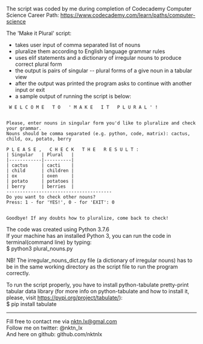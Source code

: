 The script was coded by me during completion of Codecademy Computer Science Career Path: https://www.codecademy.com/learn/paths/computer-science  


The 'Make it Plural' script:  
- takes user input of comma separated list of nouns  
- pluralize them according to English language grammar rules  
- uses elif statements and a dictionary of irregular nouns to produce correct plural form  
- the output is pairs of singular -- plural forms of a give noun in a tabular view  
- after the output was printed the program asks to continue with another input or exit  
- a sample output of running the script is below:  
```
 W E L C O M E   T O   ' M A K E   I T   P L U R A L ' !                


Please, enter nouns in singular form you'd like to pluralize and check your grammar.
Nouns should be comma separated (e.g. python, code, matrix): cactus, child, ox, potato, berry

P L E A S E ,   C H E C K   T H E   R E S U L T :
| Singular   | Plural   |
|------------|----------|
| cactus     | cacti    |
| child      | children |
| ox         | oxen     |
| potato     | potatoes |
| berry      | berries  |
---------------------------------------
Do you want to check other nouns?
Press: 1 - for 'YES!', 0 - for 'EXIT': 0


Goodbye! If any doubts how to pluralize, come back to check!

```

The code was created using Python 3.7.6  
If your machine has an installed Python 3, you can run the code in terminal(command line) by typing:   
$ python3 plural_nouns.py  

NB! The irregular_nouns_dict.py file (a dictionary of irregular nouns) has to be in the same working directory as the script file to run the program correctly.  


To run the script properly, you have to install python-tabulate pretty-print tabular data library (for more info on python-tabulate and how to install it, please, visit https://pypi.org/project/tabulate/):  
$ pip install tabulate  


--------------------------------------------
Fill free to contact me via nktn.lx@gmal.com  
Follow me on twitter: @nktn_lx  
And here on github: github.com/nktnlx  